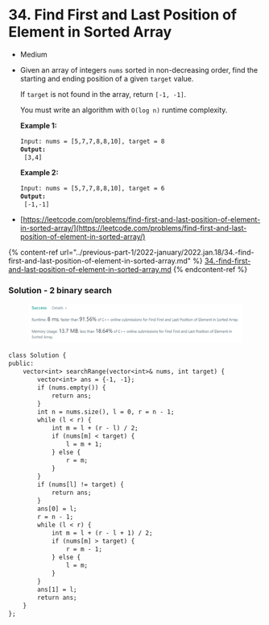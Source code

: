 # 34. Find First and Last Position of Element in Sorted Array

* Medium
*   Given an array of integers `nums` sorted in non-decreasing order, find the starting and ending position of a given `target` value.

    If `target` is not found in the array, return `[-1, -1]`.

    You must write an algorithm with `O(log n)` runtime complexity.

    &#x20;

    **Example 1:**

    <pre><code>Input: nums = [5,7,7,8,8,10], target = 8
    <strong>Output:
    </strong> [3,4]</code></pre>

    **Example 2:**

    <pre><code>Input: nums = [5,7,7,8,8,10], target = 6
    <strong>Output:
    </strong> [-1,-1]</code></pre>
* [https://leetcode.com/problems/find-first-and-last-position-of-element-in-sorted-array/](https://leetcode.com/problems/find-first-and-last-position-of-element-in-sorted-array/)

{% content-ref url="../previous-part-1/2022-january/2022.jan.18/34.-find-first-and-last-position-of-element-in-sorted-array.md" %}
[34.-find-first-and-last-position-of-element-in-sorted-array.md](../previous-part-1/2022-january/2022.jan.18/34.-find-first-and-last-position-of-element-in-sorted-array.md)
{% endcontent-ref %}

### Solution - 2 binary search

<figure><img src="../.gitbook/assets/image (3) (1).png" alt=""><figcaption></figcaption></figure>

```
class Solution {
public:
    vector<int> searchRange(vector<int>& nums, int target) {
        vector<int> ans = {-1, -1};
        if (nums.empty()) {
            return ans;
        }
        int n = nums.size(), l = 0, r = n - 1;
        while (l < r) {
            int m = l + (r - l) / 2;
            if (nums[m] < target) {
                l = m + 1;
            } else {
                r = m;
            }
        }
        if (nums[l] != target) {
            return ans;
        }
        ans[0] = l;
        r = n - 1;
        while (l < r) {
            int m = l + (r - l + 1) / 2;
            if (nums[m] > target) {
                r = m - 1;
            } else {
                l = m;
            }
        }
        ans[1] = l;
        return ans;
    }
};
```
